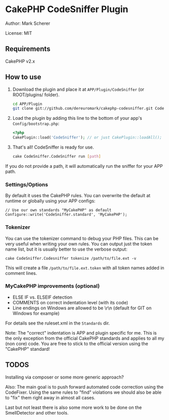 # CakePHP CodeSniffer Plugin

Author: Mark Scherer

License: MIT

## Requirements

CakePHP v2.x

## How to use

1. Download the plugin and place it at `APP/Plugin/CodeSniffer` (or ROOT/plugins/ folder).

   ```bash
   cd APP/Plugin
   git clone git://github.com/dereuromark/cakephp-codesniffer.git CodeSniffer
   ```

2. Load the plugin by adding this line to the bottom of your app's `Config/bootstrap.php`:

   ```php
   <?php
   CakePlugin::load('CodeSniffer'); // or just CakePlugin::loadAll();
   ```

3. That's all! CodeSniffer is ready for use.

   ```bash
   cake CodeSniffer.CodeSniffer run [path]
   ```

If you do not provide a path, it will automatically run the sniffer for your APP path.

### Settings/Options

By default it uses the CakePHP rules.
You can overwrite the default at runtime or globally using your APP configs:

	// Use our own standards "MyCakePHP" as default
	Configure::write('CodeSniffer.standard', 'MyCakePHP');

### Tokenizer

You can use the tokenizer command to debug your PHP files. This can be very useful when writing
your own rules. You can output just the token name list, but it is usually better to use the verbose
output:

	cake CodeSniffer.Codesniffer tokenize /path/to/file.ext -v

This will create a file `/path/to/file.ext.token` with all token names added in comment lines.

### MyCakePHP improvements (optional)

* ELSE IF vs. ELSEIF detection
* COMMENTS on correct indentation level (with its code)
* Line endings on Windows are allowed to be \r\n (default for GIT on Windows for example)

For details see the ruleset.xml in the `Standards` dir.

Note: The "correct" indentation is APP and plugin specific for me. This is the only exception from the official CakePHP
standards and applies to all my (non core) code.
You are free to stick to the official version using the "CakePHP" standard!

## TODOS

Installing via composer or some more generic approach?

Also: The main goal is to push forward automated code correction using the CodeFixer.
Using the same rules to "find" violations we should also be able to "fix" them right away in almost all cases.

Last but not least there is also some more work to be done on the SmellDetector and other tools.